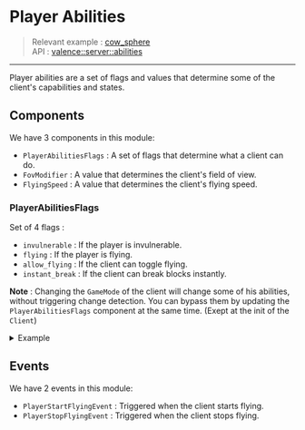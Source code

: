 # Player Abilities

> Relevant example : [cow_sphere](https://github.com/valence-rs/valence/blob/main/examples/cow_sphere.rs)  
> API : [valence::server::abilities](https://valence.rs/rustdoc/valence/abilities/index.html)

---

Player abilities are a set of flags and values that determine some of the client's capabilities and states.

## Components

We have 3 components in this module:

- `PlayerAbilitiesFlags` : A set of flags that determine what a client can do.
- `FovModifier` : A value that determines the client's field of view.
- `FlyingSpeed` : A value that determines the client's flying speed.

### PlayerAbilitiesFlags

Set of 4 flags :

- `invulnerable` : If the player is invulnerable.
- `flying` : If the player is flying.
- `allow_flying` : If the client can toggle flying.
- `instant_break` : If the client can break blocks instantly.

**Note** : Changing the `GameMode` of the client will change some of his abilities, without triggering change detection.
You can bypass them by updating the `PlayerAbilitiesFlags` component at the same time. (Exept at the init of the `Client`)

<details>
<summary>Example</summary>

```rust
use valence::server::abilities::PlayerAbilitiesFlags;

fn keep_flying_state(
    mut sneak_events: EventReader<SneakEvent>,
    mut clients: Query<(&mut GameMode, &mut PlayerAbilitiesFlags)>,
) {
    for sneak_event in sneak_events.iter() {
        if let Ok((mut gamemode, mut abilities)) = clients.get_mut(sneak_event.client) {
            if sneak_event.state == SneakState::Stop {
                match *gamemode {
                    GameMode::Creative => {
                        *gamemode = GameMode::Survival;
                        abilities.set_allow_flying(true);
                        abilities.set_flying(true);
                    }
                    GameMode::Survival => {
                        *gamemode = GameMode::Creative;
                    }
                    _ => {}
                }
            }
        }
    }
}
```

</details>

## Events

We have 2 events in this module:

- `PlayerStartFlyingEvent` : Triggered when the client starts flying.
- `PlayerStopFlyingEvent` : Triggered when the client stops flying.

